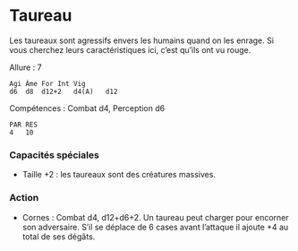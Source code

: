 
# Taureau
Les taureaux sont agressifs envers les humains quand on les enrage. Si vous cherchez leurs caractéristiques ici, c’est qu’ils ont vu rouge.

Allure : 7
```
Agi	Âme	For	Int	Vig
d6	d8	d12+2	d4(A)	d12
```
Compétences : Combat d4, Perception d6
```
PAR	RES
4	10
```
### Capacités spéciales
- Taille +2 : les taureaux sont des créatures massives.
### Action
- Cornes : Combat d4, d12+d6+2. Un taureau peut charger pour encorner son adversaire. S’il se déplace de 6 cases avant l’attaque il ajoute +4 au total de ses dégâts.
